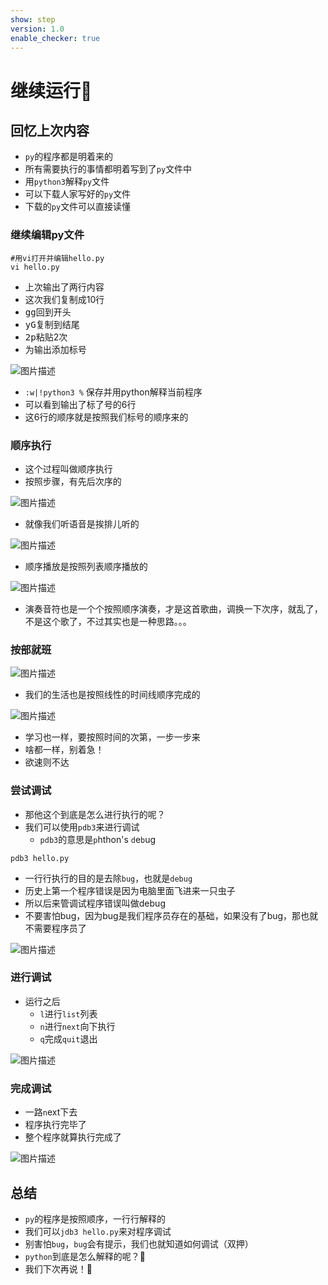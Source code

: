 ```yaml
---
show: step
version: 1.0
enable_checker: true
---
```


# 继续运行🥊

## 回忆上次内容

- `py`的程序都是明着来的
- 所有需要执行的事情都明着写到了`py`文件中
- 用`python3`解释`py`文件
- 可以下载人家写好的`py`文件
- 下载的`py`文件可以直接读懂

### 继续编辑py文件

```shell
#用vi打开并编辑hello.py
vi hello.py
```

- 上次输出了两行内容
- 这次我们复制成10行
- <kbd>g</kbd><kbd>g</kbd>回到开头
- <kbd>y</kbd><kbd>G</kbd>复制到结尾
- <kbd>2</kbd><kbd>p</kbd>粘贴2次
- 为输出添加标号


![图片描述](https://doc.shiyanlou.com/courses/uid1190679-20210220-1613774509964)

- `:w|!python3 %` 保存并用python解释当前程序
- 可以看到输出了标了号的6行
- 这6行的顺序就是按照我们标号的顺序来的


### 顺序执行

- 这个过程叫做顺序执行
- 按照步骤，有先后次序的

![图片描述](https://doc.shiyanlou.com/courses/uid1190679-20210220-1613774810775)

- 就像我们听语音是挨排儿听的

![图片描述](https://doc.shiyanlou.com/courses/uid1190679-20210220-1613774852475)

- 顺序播放是按照列表顺序播放的

![图片描述](https://doc.shiyanlou.com/courses/uid1190679-20210220-1613774894054)

- 演奏音符也是一个个按照顺序演奏，才是这首歌曲，调换一下次序，就乱了，不是这个歌了，不过其实也是一种思路。。。


### 按部就班

![图片描述](https://doc.shiyanlou.com/courses/uid1190679-20210220-1613775039390)

- 我们的生活也是按照线性的时间线顺序完成的

![图片描述](https://doc.shiyanlou.com/courses/uid1190679-20210220-1613775089051)

- 学习也一样，要按照时间的次第，一步一步来
- 啥都一样，别着急！
- 欲速则不达

### 尝试调试



- 那他这个到底是怎么进行执行的呢？
- 我们可以使用`pdb3`来进行调试
	- `pdb3`的意思是`p`hthon's `d`e`b`ug

```shell
pdb3 hello.py
```

- 一行行执行的目的是去除`bug`，也就是`debug`
- 历史上第一个程序错误是因为电脑里面飞进来一只虫子
- 所以后来管调试程序错误叫做debug
- 不要害怕bug，因为bug是我们程序员存在的基础，如果没有了bug，那也就不需要程序员了

![图片描述](https://doc.shiyanlou.com/courses/uid1190679-20210220-1613775864374)


### 进行调试

- 运行之后
	- `l`进行`list`列表
	- `n`进行`next`向下执行
	- `q`完成`quit`退出

![图片描述](https://doc.shiyanlou.com/courses/uid1190679-20210220-1613775459728)

### 完成调试

- 一路`n`ext下去
- 程序执行完毕了
- 整个程序就算执行完成了

![图片描述](https://doc.shiyanlou.com/courses/uid1190679-20210220-1613775556896)

## 总结

- `py`的程序是按照顺序，一行行解释的
- 我们可以`jdb3 hello.py`来对程序调试
- 别害怕`bug`，`bug`会有提示，我们也就知道如何调试（双押）
- `python`到底是怎么解释的呢？🤔
- 我们下次再说！👋